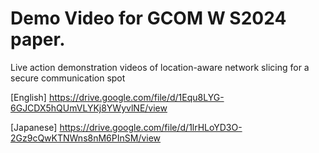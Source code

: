 # Demo Video for GCOM W S2024 paper.

Live action demonstration videos of location-aware network slicing for a secure communication spot

[English]
https://drive.google.com/file/d/1Equ8LYG-6GJCDX5hQUmVLYKj8YWyvlNE/view

[Japanese]
https://drive.google.com/file/d/1lrHLoYD3O-2Gz9cQwKTNWns8nM6PInSM/view


